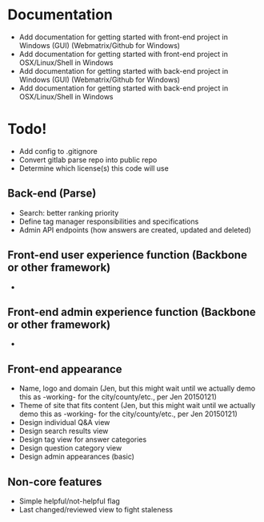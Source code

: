 # Documentation
+ Add documentation for getting started with front-end project in Windows (GUI) (Webmatrix/Github for Windows)
+ Add documentation for getting started with front-end project in OSX/Linux/Shell in Windows
+ Add documentation for getting started with back-end project in Windows (GUI) (Webmatrix/Github for Windows)
+ Add documentation for getting started with back-end project in OSX/Linux/Shell in Windows


# Todo!
+ Add config to .gitignore
+ Convert gitlab parse repo into public repo
+ Determine which license(s) this code will use

## Back-end (Parse)
+ Search: better ranking priority
+ Define tag manager responsibilities and specifications
+ Admin API endpoints (how answers are created, updated and deleted)

## Front-end user experience function (Backbone or other framework)
+ 

## Front-end admin experience function (Backbone or other framework)
+ 

## Front-end appearance
+ Name, logo and domain (Jen, but this might wait until we actually demo this as -working- for the city/county/etc., per Jen 20150121)
+ Theme of site that fits content (Jen, but this might wait until we actually demo this as -working- for the city/county/etc., per Jen 20150121)
+ Design individual Q&A view
+ Design search results view
+ Design tag view for answer categories
+ Design question category view
+ Design admin appearances (basic)

## Non-core features
+ Simple helpful/not-helpful flag
+ Last changed/reviewed view to fight staleness
